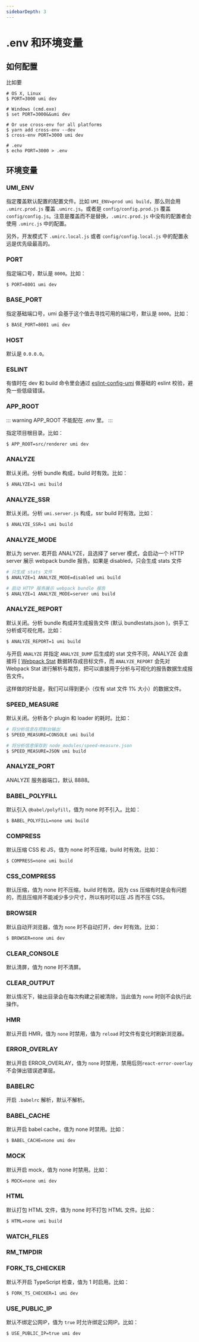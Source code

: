 ```yaml
---
sidebarDepth: 3
---
```


# .env 和环境变量

## 如何配置

比如要

```
# OS X, Linux
$ PORT=3000 umi dev

# Windows (cmd.exe)
$ set PORT=3000&&umi dev

# Or use cross-env for all platforms
$ yarn add cross-env --dev
$ cross-env PORT=3000 umi dev

# .env
$ echo PORT=3000 > .env
```

## 环境变量

### UMI_ENV

指定覆盖默认配置的配置文件。比如 `UMI_ENV=prod umi build`，那么则会用 `.umirc.prod.js` 覆盖 `.umirc.js`。或者是 `config/config.prod.js` 覆盖 `config/config.js`。注意是覆盖而不是替换，`.umirc.prod.js` 中没有的配置者会使用 `.umirc.js` 中的配置。

另外，开发模式下 `.umirc.local.js` 或者 `config/config.local.js` 中的配置永远是优先级最高的。

### PORT

指定端口号，默认是 `8000`。比如：

```bash
$ PORT=8001 umi dev
```

### BASE_PORT

指定基础端口号，umi 会基于这个值去寻找可用的端口号，默认是 `8000`。比如：

```bash
$ BASE_PORT=8001 umi dev
```

### HOST

默认是 `0.0.0.0`。

### ESLINT <Badge text="2.4.0+"/>

有值时在 dev 和 build 命令里会通过 [eslint-config-umi](https://github.com/umijs/umi/tree/master/packages/eslint-config-umi) 做基础的 eslint 校验，避免一些低级错误。

### APP_ROOT

::: warning
APP_ROOT 不能配在 .env 里。
:::

指定项目根目录。比如：

```bash
$ APP_ROOT=src/renderer umi dev
```

### ANALYZE

默认关闭。分析 bundle 构成，build 时有效。比如：

```bash
$ ANALYZE=1 umi build
```

### ANALYZE_SSR

默认关闭。分析 `umi.server.js` 构成，ssr build 时有效。比如：

```bash
$ ANALYZE_SSR=1 umi build
```

### ANALYZE_MODE

默认为 server. 若开启 ANALYZE，且选择了 server 模式，会启动一个 HTTP server 展示 webpack bundle 报告。如果是 disabled，只会生成 stats 文件

```bash
# 只生成 stats 文件
$ ANALYZE=1 ANALYZE_MODE=disabled umi build

# 启动 HTTP 服务展示 webpack bundle 报告
$ ANALYZE=1 ANALYZE_MODE=server umi build
```

### ANALYZE_REPORT

默认关闭。分析 bundle 构成并生成报告文件 (默认 bundlestats.json )，供手工分析或可视化用。比如：

```bash
$ ANALYZE_REPORT=1 umi build
```

与开启 `ANALYZE` 并指定 `ANALYZE_DUMP` 后生成的 stat 文件不同，ANALYZE 会直接将 [ [Webpack Stat](https://webpack.js.org/configuration/stats/) 数据转存成目标文件，而 `ANALYZE_REPORT` 会先对 Webpack Stat 进行解析与裁剪，把可以直接用于分析与可视化的报告数据生成报告文件。

这样做的好处是，我们可以得到更小（仅有 stat 文件 1% 大小）的数据文件。

### SPEED_MEASURE

默认关闭。分析各个 plugin 和 loader 的耗时。比如：

```bash
# 将分析信息在控制台输出
$ SPEED_MEASURE=CONSOLE umi build

# 将分析信息保存到 node_modules/speed-measure.json
$ SPEED_MEASURE=JSON umi build
```

### ANALYZE_PORT

ANALYZE 服务器端口，默认 8888。

### BABEL_POLYFILL <Badge text="2.2.0+"/>

默认引入 `@babel/polyfill`，值为 none 时不引入。比如：

```bash
$ BABEL_POLYFILL=none umi build
```

### COMPRESS

默认压缩 CSS 和 JS，值为 none 时不压缩，build 时有效。比如：

```bash
$ COMPRESS=none umi build
```

### CSS_COMPRESS

默认压缩，值为 none 时不压缩，build 时有效。因为 css 压缩有时是会有问题的，而且压缩并不能减少多少尺寸，所以有时可以压 JS 而不压 CSS。

### BROWSER

默认自动开浏览器，值为 `none` 时不自动打开，dev 时有效。比如：

```bash
$ BROWSER=none umi dev
```

### CLEAR_CONSOLE

默认清屏，值为 none 时不清屏。

### CLEAR_OUTPUT

默认情况下，输出目录会在每次构建之前被清除，当此值为 `none` 时则不会执行此操作。

### HMR

默认开启 HMR，值为 `none` 时禁用，值为 `reload` 时文件有变化时刷新浏览器。

### ERROR_OVERLAY

默认开启 ERROR_OVERLAY，值为 `none` 时禁用，禁用后则`react-error-overlay`不会弹出错误遮罩层。

### BABELRC

开启 `.babelrc` 解析，默认不解析。

### BABEL_CACHE

默认开启 babel cache，值为 none 时禁用。比如：

```bash
$ BABEL_CACHE=none umi dev
```

### MOCK

默认开启 mock，值为 none 时禁用。比如：

```bash
$ MOCK=none umi dev
```

### HTML

默认打包 HTML 文件，值为 none 时不打包 HTML 文件。比如：

```bash
$ HTML=none umi build
```

### WATCH_FILES

### RM_TMPDIR

### FORK_TS_CHECKER

默认不开启 TypeScript 检查，值为 1 时启用。比如：

```bash
$ FORK_TS_CHECKER=1 umi dev
```

### USE_PUBLIC_IP

默认不绑定公网IP，值为 `true` 时允许绑定公网IP。比如：

```bash
$ USE_PUBLIC_IP=true umi dev
```
